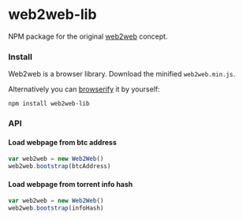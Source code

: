 # web2web-lib
NPM package for the original [web2web](https://github.com/elendirx/web2web) concept.


### Install
Web2web is a browser library. Download the minified `web2web.min.js`.

Alternatively you can [browserify](http://browserify.org) it by yourself:

    npm install web2web-lib
    

### API
#### Load webpage from btc address
```javascript
var web2web = new Web2Web()
web2web.bootstrap(btcAddress)
```

#### Load webpage from torrent info hash
```javascript
var web2web = new Web2Web()
web2web.bootstrap(infoHash)
```